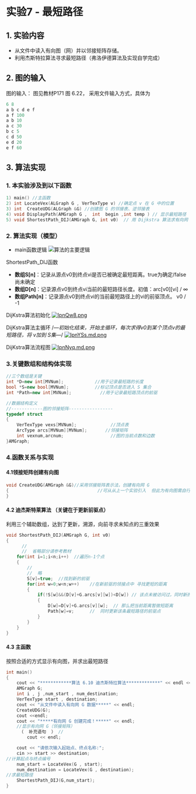 # 实验7 - 最短路径

## 1.  实验内容
 - 从文件中读入有向图（网）并以邻接矩阵存储。
 - 利用杰斯特拉算法寻求最短路径（弗洛伊德算法及实现自学完成）
## 2. 图的输入
图的输入： 图见教材P171 图 6.22， 采用文件输入方式，具体为
```javascript
6 8
a b c d e f
a f 100
a b 10
a c 30
b c 5
c d 50
e d 20
e f 60
```
## 3. 算法实现
### 1. 本实验涉及到以下函数
```c++
1) main() //主函数  
2) int LocateVex(ALGraph G , VerTexType v) //确定点 v 在 G 中的位置  
3) int  CreateUDG(ALGraph &G) //创建图 G 的邻接表、逆邻接表  
4) void DisplayPath(AMGraph G ,  int  begin ,int temp ) // 显示最短路径
5) void ShortestPath_DIJ(AMGraph G, int v0)  // 用 Dijkstra 算法求有向网 G 的 v0 顶点到其余顶点的最短路径
```
### 2. 算法实现（模型）
 - main函数逻辑
![算法的主要逻辑](https://i.bmp.ovh/imgs/2021/10/7178176f05ddd2aa.png)

 ShortestPath_DIJ函数

- **数组S[n]**：记录从源点v0到终点vi是否已被确定最短距离。true为确定/false尚未确定
- **数组D[n]**：记录源点v0到终点vi当前的最短路径长度。初值：arc[v0][vi] / ∞
- **数组Path[n]**：记录源点v0到终点vi的当前最短路径上的vi的前驱顶点。 v0 / -1

DijKstra算法初始化
[![IpnQw8.png](https://z3.ax1x.com/2021/10/31/IpnQw8.png)](https://imgtu.com/i/IpnQw8)

DijKstra算法主循环
/*―初始化结束，开始主循环，每次求得v0到某个顶点v的最短路径，将 v加到 S集―*/
[![IpnYSs.md.png](https://z3.ax1x.com/2021/10/31/IpnYSs.md.png)](https://imgtu.com/i/IpnYSs)

DijKstra算法流程图
[![IpnNyq.md.png](https://z3.ax1x.com/2021/10/31/IpnNyq.md.png)](https://imgtu.com/i/IpnNyq)

### 3.关键数组和结构体实现

```c++
//三个数组是关键
int *D=new int[MVNum];            //用于记录最短路的长度
bool *S=new bool[MVNum];          //标记顶点是否进入 S 集合
int *Path=new int[MVNum]; 	 	 	//用于记录最短路顶点的前驱

//数据结构定义
//------------图的邻接矩阵-----------------
typedef struct
{
 	VerTexType vexs[MVNum];             //顶点表
 	ArcType arcs[MVNum][MVNum];       //邻接矩阵
 	int vexnum,arcnum;                 	//图的当前点数和边数
}AMGraph;
```

### 4.函数关系与实现

#### 4.1领接矩阵创建有向图

```c++
void CreateUDG(AMGraph &G)//采用邻接矩阵表示法，创建有向网 G
{                                  //可从从上一个实验引入  但此为有向图需自行修改差异部分
}
```

#### 4.2 迪杰斯特莱算法 （关键在于更新前驱点）

利用三个辅助数组，达到了更新，溯源，向前寻求未知点的三重效果

```c++
void ShortestPath_DIJ(AMGraph G, int v0)
{
      //
      //  省略部分请参考教材
    for(int i=1;i<n;i++)  //遍历n-1个点
    {
        //
        //  略
        S[v]=true;  //找到新的前驱
        for(int w=0;w<n;w++)    //在新前驱的领接点中 寻找更短的距离
        {
            if(!S[w]&&(D[v]+G.arcs[v][w])<D[w]) // 该点未被访问过，同时新的距离小于之前留下的距离
            {
                D[w]=D[v]+G.arcs[v][w];  // 那么把当前距离暂做短距离
                Path[w]=v;      //  同时更新该条最短路径的前驱点
            }
        }
    }
}

```

#### 4.3 主函数

按照合适的方式显示有向图，并求出最短路径

```c++
int main()
{
    cout << "************算法 6.10 迪杰斯特拉算法*************" << endl << endl;
    AMGraph G;
 	int i , j ,num_start , num_destination;
 	VerTexType start , destination;
    cout << "从文件中读入有向网 G 数据*****" << endl;
    CreateUDG(G);
    cout <<endl;
    cout << "*****有向网 G 创建完成！*****" << endl;
 	//显示有向网 G（邻接矩阵）
     （  补充语句  ） //
	 	cout << endl;

 	cout << "请依次输入起始点、终点名称:";
 	cin >> start >> destination;
//计算起点与终点编号
 	num_start = LocateVex(G , start);
 	num_destination = LocateVex(G , destination);
//求最短路径
    ShortestPath_DIJ(G,num_start);
}
```



